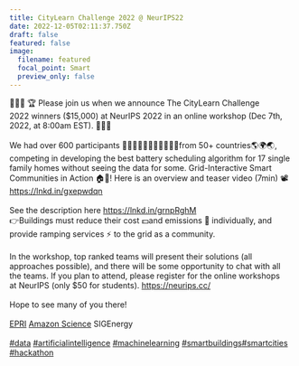 ```yaml
---
title: CityLearn Challenge 2022 @ NeurIPS22
date: 2022-12-05T02:11:37.750Z
draft: false
featured: false
image:
  filename: featured
  focal_point: Smart
  preview_only: false
---
```

👋👋👋 🏆 Please join us when we announce The CityLearn Challenge 2022 winners ($15,000) at NeurIPS 2022 in an online workshop (Dec 7th, 2022, at 8:00am EST). 🥇🥈🥉\
\
We had over 600 participants 👩🏽‍💻🧑‍💻👩🏻‍💻👨🏾‍💻from 50+ countries🌎🌍🌏, competing in developing the best battery scheduling algorithm for 17 single family homes without seeing the data for some. Grid-Interactive Smart Communities in Action 🏠🏡! Here is an overview and teaser video (7min) 📽<https://lnkd.in/gxepwdqn>\
\
See the description here <https://lnkd.in/grnpRghM>\
👉Buildings must reduce their cost 💵and emissions 💨 individually, and provide ramping services ⚡️ to the grid as a community.\
 \
In the workshop, top ranked teams will present their solutions (all approaches possible), and there will be some opportunity to chat with all the teams. If you plan to attend, please register for the online workshops at NeurIPS (only $50 for students). <https://neurips.cc/>\
 \
Hope to see many of you there!\
\
[EPRI](https://www.linkedin.com/company/epri/) [Amazon Science](https://www.linkedin.com/company/amazonscience/) SIGEnergy \
\
[\#data](https://www.linkedin.com/feed/hashtag/?keywords=data&highlightedUpdateUrns=urn%3Ali%3Aactivity%3A6998688355026698241) [\#artificialintelligence](https://www.linkedin.com/feed/hashtag/?keywords=artificialintelligence&highlightedUpdateUrns=urn%3Ali%3Aactivity%3A6998688355026698241) [\#machinelearning](https://www.linkedin.com/feed/hashtag/?keywords=machinelearning&highlightedUpdateUrns=urn%3Ali%3Aactivity%3A6998688355026698241) [\#smartbuildings](https://www.linkedin.com/feed/hashtag/?keywords=smartbuildings&highlightedUpdateUrns=urn%3Ali%3Aactivity%3A6998688355026698241)[\#smartcities](https://www.linkedin.com/feed/hashtag/?keywords=smartcities&highlightedUpdateUrns=urn%3Ali%3Aactivity%3A6998688355026698241) [\#hackathon](https://www.linkedin.com/feed/hashtag/?keywords=hackathon&highlightedUpdateUrns=urn%3Ali%3Aactivity%3A6998688355026698241)